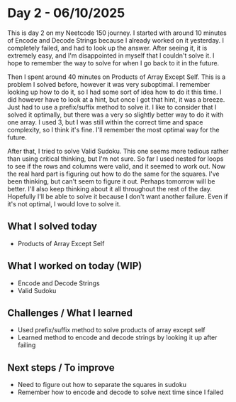 # Day 2 - 06/10/2025

This is day 2 on my Neetcode 150 journey. I started with around 10 minutes of Encode and
Decode Strings because I already worked on it yesterday. I completely failed, and had to look
up the answer. After seeing it, it is extremely easy, and I'm disappointed in myself that
I couldn't solve it. I hope to remember the way to solve for when I go back to it in the future.

Then I spent around 40 minutes on Products of Array Except Self. This is a problem I solved
before, however it was very suboptimal. I remember looking up how to do it, so I had some
sort of idea how to do it this time. I did however have to look at a hint, but once I got that
hint, it was a breeze. Just had to use a prefix/suffix method to solve it. I like to consider 
that I solved it optimally, but there was a very so slightly better way to do it with one array.
I used 3, but I was still within the correct time and space complexity, so I think it's fine. I'll
remember the most optimal way for the future. 

After that, I tried to solve Valid Sudoku. This one seems more tedious rather than using critical 
thinking, but I'm not sure. So far I used nested for loops to see if the rows and columns were 
valid, and it seemed to work out. Now the real hard part is figuring out how to do the same
for the squares. I've been thinking, but can't seem to figure it out. Perhaps tomorrow will be
better. I'll also keep thinking about it all throughout the rest of the day. Hopefully I'll
be able to solve it because I don't want another failure. Even if it's not optimal, I would
love to solve it.

## What I solved today
- Products of Array Except Self

## What I worked on today (WIP)
- Encode and Decode Strings
- Valid Sudoku

## Challenges / What I learned
- Used prefix/suffix method to solve products of array except self
- Learned method to encode and decode strings by looking it up after failing

## Next steps / To improve
- Need to figure out how to separate the squares in sudoku
- Remember how to encode and decode to solve next time since I failed
